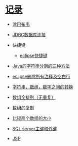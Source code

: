[记录](https://github.com/sunnyandgood/MyBlog/issues)
====================================================
* [津巴布韦](https://github.com/sunnyandgood/MyBlog/issues/4)
* [JDBC数据库连接](https://github.com/sunnyandgood/MyBlog/blob/master/Dao.java)
* 快捷键
  * [eclipse快捷键](https://github.com/sunnyandgood/MyBlog/blob/master/eclipse%E5%BF%AB%E6%8D%B7%E9%94%AE.txt)
  
* [Java的字符串分割的三种方法](https://github.com/sunnyandgood/MyBlog/issues/3)
* [eclipse删除所有注释及空白行](https://github.com/sunnyandgood/MyBlog/issues/2)
* [字符串，数组，数字之间的转换](https://github.com/sunnyandgood/MyBlog/issues/5)
* [数组全排列（无重复）](https://github.com/sunnyandgood/MyBlog/issues/6)
* [数组的复制 ](https://github.com/sunnyandgood/MyBlog/issues/8)
* [比较两个数组的大小](https://github.com/sunnyandgood/MyBlog/issues/9)
* [SQL server主键和外键](https://github.com/sunnyandgood/MyBlog/blob/master/SQL%20server%E4%B8%BB%E9%94%AE%E5%92%8C%E5%A4%96%E9%94%AE%20.pdf)
* [JSP](https://github.com/sunnyandgood/MyBlog/issues/10)
